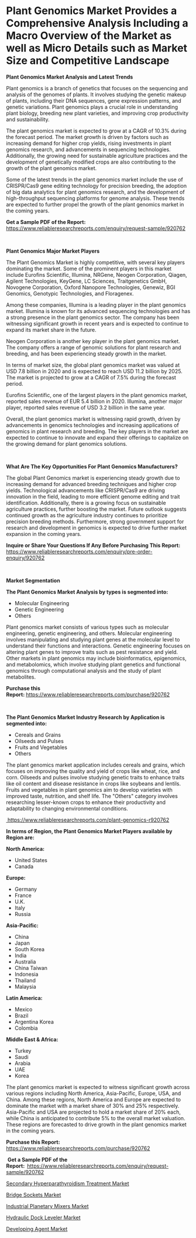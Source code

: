 <p><h1>Plant Genomics Market Provides a Comprehensive Analysis Including a Macro Overview of the Market as well as Micro Details such as Market Size and Competitive Landscape</h1></p><p><strong>Plant Genomics Market Analysis and Latest Trends</strong></p>
<p><p>Plant genomics is a branch of genetics that focuses on the sequencing and analysis of the genomes of plants. It involves studying the genetic makeup of plants, including their DNA sequences, gene expression patterns, and genetic variations. Plant genomics plays a crucial role in understanding plant biology, breeding new plant varieties, and improving crop productivity and sustainability.</p><p>The plant genomics market is expected to grow at a CAGR of 10.3% during the forecast period. The market growth is driven by factors such as increasing demand for higher crop yields, rising investments in plant genomics research, and advancements in sequencing technologies. Additionally, the growing need for sustainable agriculture practices and the development of genetically modified crops are also contributing to the growth of the plant genomics market.</p><p>Some of the latest trends in the plant genomics market include the use of CRISPR/Cas9 gene editing technology for precision breeding, the adoption of big data analytics for plant genomics research, and the development of high-throughput sequencing platforms for genome analysis. These trends are expected to further propel the growth of the plant genomics market in the coming years.</p></p>
<p><strong>Get a Sample PDF of the Report:&nbsp;</strong> <a href="https://www.reliableresearchreports.com/enquiry/request-sample/920762">https://www.reliableresearchreports.com/enquiry/request-sample/920762</a></p>
<p>&nbsp;</p>
<p><strong>Plant Genomics Major Market Players</strong></p>
<p><p>The Plant Genomics Market is highly competitive, with several key players dominating the market. Some of the prominent players in this market include Eurofins Scientific, Illumina, NRGene, Neogen Corporation, Qiagen, Agilent Technologies, KeyGene, LC Sciences, Traitgenetics GmbH, Novogene Corporation, Oxford Nanopore Technologies, Genewiz, BGI Genomics, Genotypic Technologies, and Floragenex.</p><p>Among these companies, Illumina is a leading player in the plant genomics market. Illumina is known for its advanced sequencing technologies and has a strong presence in the plant genomics sector. The company has been witnessing significant growth in recent years and is expected to continue to expand its market share in the future.</p><p>Neogen Corporation is another key player in the plant genomics market. The company offers a range of genomic solutions for plant research and breeding, and has been experiencing steady growth in the market.</p><p>In terms of market size, the global plant genomics market was valued at USD 7.8 billion in 2020 and is expected to reach USD 11.2 billion by 2025. The market is projected to grow at a CAGR of 7.5% during the forecast period.</p><p>Eurofins Scientific, one of the largest players in the plant genomics market, reported sales revenue of EUR 5.4 billion in 2020. Illumina, another major player, reported sales revenue of USD 3.2 billion in the same year.</p><p>Overall, the plant genomics market is witnessing rapid growth, driven by advancements in genomics technologies and increasing applications of genomics in plant research and breeding. The key players in the market are expected to continue to innovate and expand their offerings to capitalize on the growing demand for plant genomics solutions.</p></p>
<p>&nbsp;</p>
<p><strong>What Are The Key Opportunities For Plant Genomics Manufacturers?</strong></p>
<p><p>The global Plant Genomics market is experiencing steady growth due to increasing demand for advanced breeding techniques and higher crop yields. Technological advancements like CRISPR/Cas9 are driving innovation in the field, leading to more efficient genome editing and trait identification. Additionally, there is a growing focus on sustainable agriculture practices, further boosting the market. Future outlook suggests continued growth as the agriculture industry continues to prioritize precision breeding methods. Furthermore, strong government support for research and development in genomics is expected to drive further market expansion in the coming years.</p></p>
<p><strong>Inquire or Share Your Questions If Any Before Purchasing This Report:</strong> <a href="https://www.reliableresearchreports.com/enquiry/pre-order-enquiry/920762">https://www.reliableresearchreports.com/enquiry/pre-order-enquiry/920762</a></p>
<p>&nbsp;</p>
<p><strong>Market Segmentation</strong></p>
<p><strong>The Plant Genomics Market Analysis by types is segmented into:</strong></p>
<p><ul><li>Molecular Engineering</li><li>Genetic Engineering</li><li>Others</li></ul></p>
<p><p>Plant genomics market consists of various types such as molecular engineering, genetic engineering, and others. Molecular engineering involves manipulating and studying plant genes at the molecular level to understand their functions and interactions. Genetic engineering focuses on altering plant genes to improve traits such as pest resistance and yield. Other markets in plant genomics may include bioinformatics, epigenomics, and metabolomics, which involve studying plant genetics and functional genomics through computational analysis and the study of plant metabolites.</p></p>
<p><strong>Purchase this Report:&nbsp;</strong><a href="https://www.reliableresearchreports.com/purchase/920762">https://www.reliableresearchreports.com/purchase/920762</a></p>
<p>&nbsp;</p>
<p><strong>The Plant Genomics Market Industry Research by Application is segmented into:</strong></p>
<p><ul><li>Cereals and Grains</li><li>Oilseeds and Pulses</li><li>Fruits and Vegetables</li><li>Others</li></ul></p>
<p><p>The plant genomics market application includes cereals and grains, which focuses on improving the quality and yield of crops like wheat, rice, and corn. Oilseeds and pulses involve studying genetic traits to enhance traits like oil content and disease resistance in crops like soybeans and lentils. Fruits and vegetables in plant genomics aim to develop varieties with improved taste, nutrition, and shelf life. The "Others" category involves researching lesser-known crops to enhance their productivity and adaptability to changing environmental conditions.</p></p>
<p><a href="https://www.reliableresearchreports.com/plant-genomics-r920762">&nbsp;https://www.reliableresearchreports.com/plant-genomics-r920762</a></p>
<p><strong>In terms of Region, the Plant Genomics Market Players available by Region are:</strong></p>
<p>
    <p> <strong> North America: </strong>
        <ul>
            <li>United States</li>
            <li>Canada</li>
        </ul>
        </p> 
    <p> <strong> Europe: </strong>
        <ul>
            <li>Germany</li>
            <li>France</li>
            <li>U.K.</li>
            <li>Italy</li>
            <li>Russia</li>
        </ul>
        </p> 
    <p> <strong> Asia-Pacific: </strong>
        <ul>
            <li>China</li>
            <li>Japan</li>
            <li>South Korea</li>
            <li>India</li>
            <li>Australia</li>
            <li>China Taiwan</li>
            <li>Indonesia</li>
            <li>Thailand</li>
            <li>Malaysia</li>
        </ul>
        </p> 
    <p> <strong> Latin America: </strong>
        <ul>
            <li>Mexico</li>
            <li>Brazil</li>
            <li>Argentina Korea</li>
            <li>Colombia</li>
        </ul>
        </p> 
    <p> <strong> Middle East & Africa: </strong>
        <ul>
            <li>Turkey</li>
            <li>Saudi</li>
            <li>Arabia</li>
            <li>UAE</li>
            <li>Korea</li>
        </ul>
    </p>
    </p>
<p><p>The plant genomics market is expected to witness significant growth across various regions including North America, Asia-Pacific, Europe, USA, and China. Among these regions, North America and Europe are expected to dominate the market with a market share of 30% and 25% respectively. Asia-Pacific and USA are projected to hold a market share of 20% each, while China is anticipated to contribute 5% to the overall market valuation. These regions are forecasted to drive growth in the plant genomics market in the coming years.</p></p>
<p><strong>Purchase this Report: </strong><a href="https://www.reliableresearchreports.com/purchase/920762">https://www.reliableresearchreports.com/purchase/920762</a></p>
<p>&nbsp;<strong>Get a Sample PDF of the Report:&nbsp;&nbsp;</strong><a href="https://www.reliableresearchreports.com/enquiry/request-sample/920762">https://www.reliableresearchreports.com/enquiry/request-sample/920762</a></p>
<p><strong></strong></p>
<p><p><a href="https://github.com/mdhefjumiah/Market-Research-Report-List-2/blob/main/secondary-hyperparathyroidism-treatment-market.md">Secondary Hyperparathyroidism Treatment Market</a></p><p><a href="https://medium.com/@charles.fisher4346/comprehensive-analysis-of-the-global-bridge-sockets-market-growth-trends-market-forecasts-2024-81d96b1100d6">Bridge Sockets Market</a></p><p><a href="https://medium.com/@penelope.lee568/industrial-planetary-mixers-market-investigation-industry-evolution-and-forecast-till-2031-6096f124fc59">Industrial Planetary Mixers Market</a></p><p><a href="https://www.linkedin.com/pulse/hydraulic-dock-leveler-market-share-size-trends-industry-analysis-blfwe?trackingId=Z0G445pTQV%2BG9vnQhDc0Ng%3D%3D">Hydraulic Dock Leveler Market</a></p><p><a href="https://www.linkedin.com/pulse/developing-agent-market-analysis-report-global-insights-region-qk5fc?trackingId=1XhAGuQ7T9epjPF0OYVL%2FQ%3D%3D">Developing Agent Market</a></p></p>